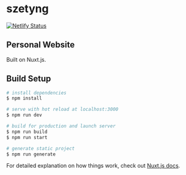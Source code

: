 # szetyng

[![Netlify Status](https://api.netlify.com/api/v1/badges/1c738325-300f-442b-8d90-9d4aeaf3115c/deploy-status)](https://app.netlify.com/sites/szetyng/deploys)

## Personal Website
Built on Nuxt.js.

## Build Setup

```bash
# install dependencies
$ npm install

# serve with hot reload at localhost:3000
$ npm run dev

# build for production and launch server
$ npm run build
$ npm run start

# generate static project
$ npm run generate
```

For detailed explanation on how things work, check out [Nuxt.js docs](https://nuxtjs.org).
